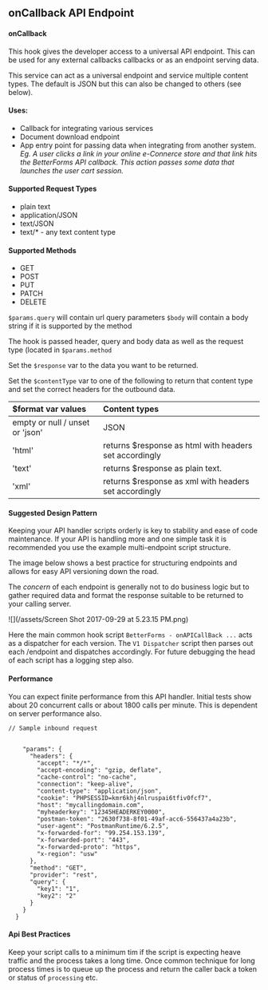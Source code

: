 ## onCallback API Endpoint

#### onCallback

This hook gives the developer access to a universal API endpoint. This can be used for any external callbacks callbacks or as an endpoint serving data.

This service can act as a universal endpoint and service multiple content types. The default is JSON but this can also be changed to others (see below).

#### Uses:
* Callback for integrating various services
* Document download endpoint
* App entry point for passing data when integrating from another system. _Eg. A user clicks a link in your online e-Connerce store and that link hits the BetterForms API callback. This action passes some data that launches the user cart session._

#### Supported Request Types
* plain text
* application/JSON
* text/JSON
* text/* - any text content type

#### Supported Methods
* GET
* POST
* PUT
* PATCH
* DELETE

`$params.query` will contain url query parameters
`$body` will contain a body string if it is supported by the method

The hook is passed header, query and body data  as well as the request type \(located in  `$params.method`

Set the `$response` var to the data you want to be returned.

Set the `$contentType` var to one of the following to return that content type and set the correct headers for the outbound data.

| $format var values | Content types |
| :--- | :--- |
| empty or null / unset or 'json' | JSON |
| 'html' | returns $response as html with headers set accordingly |
| 'text' | returns $response as plain text. |
| 'xml' | returns $response as xml with headers set accordingly |

#### Suggested Design Pattern
Keeping your API handler scripts orderly is key to stability and ease of code maintenance. If your API is handling more and one simple task it is recommended you use the example multi-endpoint script structure.

The image below shows a best practice for structuring endpoints and allows for easy API versioning down the road. 

The *concern* of each endpoint is generally not to do business logic but to gather required data and format the response suitable to be returned to your calling server. 

![](/assets/Screen Shot 2017-09-29 at 5.23.15 PM.png)

Here the main common hook script `BetterForms - onAPICallBack ...` acts as a dispatcher for each version. The `V1 Dispatcher` script then parses out each /endpoint and dispatches accordingly. For future debugging the head of each script has a logging step also. 

#### Performance
You can expect finite performance from this API handler. Initial tests show about 20 concurrent calls or about 1800 calls per minute. This is dependent on server performance also. 


```
// Sample inbound request 


    "params": {
      "headers": {
        "accept": "*/*",
        "accept-encoding": "gzip, deflate",
        "cache-control": "no-cache",
        "connection": "keep-alive",
        "content-type": "application/json",
        "cookie": "PHPSESSID=kmr6khj4nlruspai6tfiv0fcf7",
        "host": "mycallingdomain.com",
        "myheaderkey": "12345HEADERKEY0000",
        "postman-token": "2630f738-8f01-49af-acc6-556437a4a23b",
        "user-agent": "PostmanRuntime/6.2.5",
        "x-forwarded-for": "99.254.153.139",
        "x-forwarded-port": "443",
        "x-forwarded-proto": "https",
        "x-region": "usw"
      },
      "method": "GET",
      "provider": "rest",
      "query": {
        "key1": "1",
        "key2": "2"
      }
    }
  }
```

#### Api Best Practices
Keep your script calls to a minimum tim if the script is expecting heave traffic and the process takes a long time. Once common technique for long process times is to queue up the process and return the caller back a token or status of `processing` etc.

